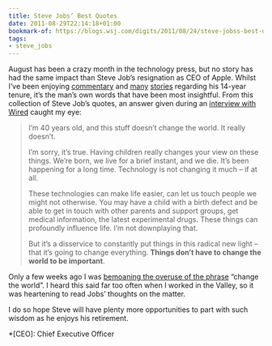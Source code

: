 ```yaml
---
title: Steve Jobs’ Best Quotes
date: 2011-08-29T22:14:18+01:00
bookmark-of: https://blogs.wsj.com/digits/2011/08/24/steve-jobss-best-quotes/
tags:
- steve_jobs
---
```

August has been a crazy month in the technology press, but no story has had the same impact than Steve Job’s resignation as CEO of Apple. Whilst I’ve been enjoying [commentary][1] and [many][2] [stories][3] regarding his 14-year tenure, it’s the man’s own words that have been most insightful. From this collection of Steve Job’s quotes, an answer given during an [interview with Wired][4] caught my eye:

> I’m 40 years old, and this stuff doesn’t change the world. It really doesn’t.
>
> I’m sorry, it’s true. Having children really changes your view on these things. We’re born, we live for a brief instant, and we die. It’s been happening for a long time. Technology is not changing it much – if at all.
>
> These technologies can make life easier, can let us touch people we might not otherwise. You may have a child with a birth defect and be able to get in touch with other parents and support groups, get medical information, the latest experimental drugs. These things can profoundly influence life. I’m not downplaying that.
>
> But it’s a disservice to constantly put things in this radical new light – that it’s going to change everything. **Things don’t have to change the world to be important**.

Only a few weeks ago I was [bemoaning the overuse of the phrase][5] “change the world”. I heard this said far too often when I worked in the Valley, so it was heartening to read Jobs’ thoughts on the matter.

I do so hope Steve will have plenty more opportunities to part with such wisdom as he enjoys his retirement.

[1]: https://daringfireball.net/2011/08/resigned
[2]: http://drcairns.tumblr.com/post/9359368094/so-steve-jobs-has-left-his-role-as-apples-ceo
[3]: https://baligu.blogspot.com/2011/08/my-one-question-for-steve-jobs-in-2000.html
[4]: https://www.wired.com/1996/02/jobs-2/
[5]: /2011/08/change_the_world

*[CEO]: Chief Executive Officer
